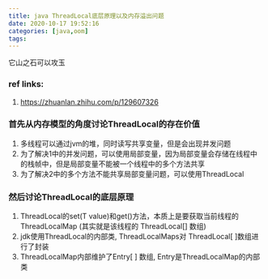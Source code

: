 ```yaml
---
title: java ThreadLocal底层原理以及内存溢出问题
date: 2020-10-17 19:52:16
categories: [java,oom]
tags:
---
```


它山之石可以攻玉

### ref links:

1. https://zhuanlan.zhihu.com/p/129607326



### 首先从内存模型的角度讨论ThreadLocal的存在价值

1. 多线程可以通过jvm的堆，同时读写共享变量，但是会出现并发问题
2. 为了解决1中的并发问题，可以使用局部变量，因为局部变量会存储在线程中的栈帧中，但是局部变量不能被一个线程中的多个方法共享
3. 为了解决2中的多个方法不能共享局部变量问题，可以使用ThreadLocal



### 然后讨论ThreadLocal的底层原理

1. ThreadLocal的set(T value)和get()方法，本质上是要获取当前线程的ThreadLocalMap (其实就是该线程的 ThreadLocal[]  数组)
2. jdk使用ThreadLocal的内部类, ThreadLocalMaps对 ThreadLocal[ ]数组进行了封装
3. ThreadLocalMap内部维护了Entry[ ] 数组, Entry是ThreadLocalMap的内部类